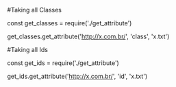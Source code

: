 #Taking all Classes

const get_classes = require('./get_attribute')

get_classes.get_attribute('http://x.com.br/', 'class', 'x.txt')


#Taking all Ids

const get_ids = require('./get_attribute')

get_ids.get_attribute('http://x.com.br/', 'id', 'x.txt')
